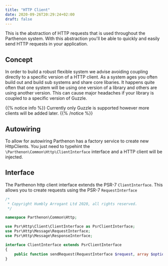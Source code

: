 ```yaml
---
title: "HTTP Client"
date: 2020-09-26T20:29:24+02:00
draft: false
---
```

This is the abstraction of HTTP requests that is used throughout the Parthenon system. With this abstraction you'll be able to quickly and easily send HTTP requests in your application.

## Concept
In order to build a robust flexible system we advise avoiding coupling directly to a specific version of a HTTP client. As a system ages you often build out and build sub systems and share core libaries. It happens quite often that one system will be using one version of a library and others are using another version. This can cause major headaches if your library is coupled to a specific version of Guzzle.

{{% notice info %}}
Currently only Guzzle is supported however more clients will be added later.
{{% /notice %}}
## Autowiring

To allow for autowiring Parthenon has a factory service to create new HttpClients. You just need to typehint the `\Parthenon\Common\Http\ClientInterface` interface and a HTTP client will be injected.


## Interface

The Parthenon http client interface extends the PSR-7 `ClientInterface`. This allows you to create requests using the PSR-7 `RequestInterface`


```php
/*
 * Copyright Humbly Arrogant Ltd 2020, all rights reserved.
 */

namespace Parthenon\Common\Http;

use Psr\Http\Client\ClientInterface as PsrClientInterface;
use Psr\Http\Message\RequestInterface;
use Psr\Http\Message\ResponseInterface;

interface ClientInterface extends PsrClientInterface
{
    public function sendRequest(RequestInterface $request, array $options = []): ResponseInterface;
}
```
